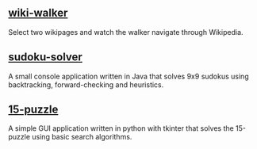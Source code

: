 ## [wiki-walker](https://github.com/damiha/wiki-walker)

Select two wikipages and watch the walker navigate through Wikipedia.

## [sudoku-solver](https://github.com/damiha/sudoku-solver)

A small console application written in Java that solves 9x9 sudokus using backtracking, forward-checking and heuristics.

## [15-puzzle](https://github.com/damiha/15-puzzle)

A simple GUI application written in python with tkinter that solves the 15-puzzle using basic search algorithms.

